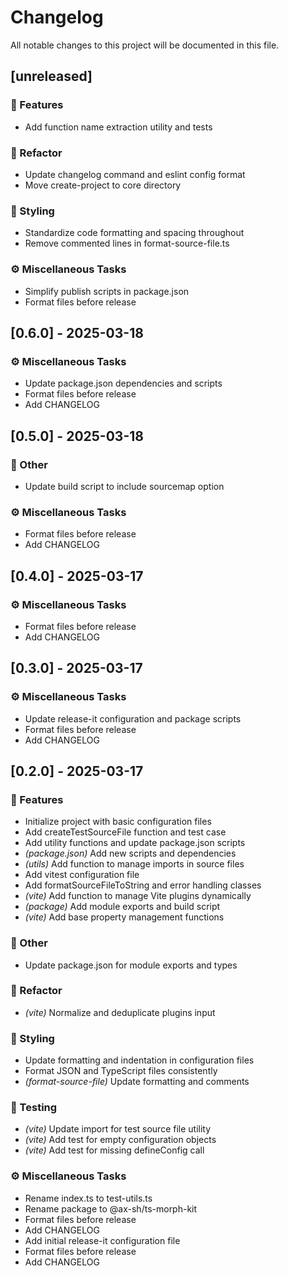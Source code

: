 # Changelog

All notable changes to this project will be documented in this file.

## [unreleased]

### 🚀 Features

- Add function name extraction utility and tests

### 🚜 Refactor

- Update changelog command and eslint config format
- Move create-project to core directory

### 🎨 Styling

- Standardize code formatting and spacing throughout
- Remove commented lines in format-source-file.ts

### ⚙️ Miscellaneous Tasks

- Simplify publish scripts in package.json
- Format files before release

## [0.6.0] - 2025-03-18

### ⚙️ Miscellaneous Tasks

- Update package.json dependencies and scripts
- Format files before release
- Add CHANGELOG

## [0.5.0] - 2025-03-18

### 💼 Other

- Update build script to include sourcemap option

### ⚙️ Miscellaneous Tasks

- Format files before release
- Add CHANGELOG

## [0.4.0] - 2025-03-17

### ⚙️ Miscellaneous Tasks

- Format files before release
- Add CHANGELOG

## [0.3.0] - 2025-03-17

### ⚙️ Miscellaneous Tasks

- Update release-it configuration and package scripts
- Format files before release
- Add CHANGELOG

## [0.2.0] - 2025-03-17

### 🚀 Features

- Initialize project with basic configuration files
- Add createTestSourceFile function and test case
- Add utility functions and update package.json scripts
- *(package.json)* Add new scripts and dependencies
- *(utils)* Add function to manage imports in source files
- Add vitest configuration file
- Add formatSourceFileToString and error handling classes
- *(vite)* Add function to manage Vite plugins dynamically
- *(package)* Add module exports and build script
- *(vite)* Add base property management functions

### 💼 Other

- Update package.json for module exports and types

### 🚜 Refactor

- *(vite)* Normalize and deduplicate plugins input

### 🎨 Styling

- Update formatting and indentation in configuration files
- Format JSON and TypeScript files consistently
- *(format-source-file)* Update formatting and comments

### 🧪 Testing

- *(vite)* Update import for test source file utility
- *(vite)* Add test for empty configuration objects
- *(vite)* Add test for missing defineConfig call

### ⚙️ Miscellaneous Tasks

- Rename index.ts to test-utils.ts
- Rename package to @ax-sh/ts-morph-kit
- Format files before release
- Add CHANGELOG
- Add initial release-it configuration file
- Format files before release
- Add CHANGELOG

<!-- generated by git-cliff -->
